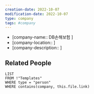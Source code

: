 ```yaml
---
creation-date: 2022-10-07 
modification-date: 2022-10-07
type: company
tags: #company
---	 
```


- [company-name:: DB손해보험  ]
- [company-location:: ]
- [company-description:: ]


## Related People
```dataview 
LIST
FROM !"Templates"
WHERE type = "person"
WHERE contains(company, this.file.link) 
```

